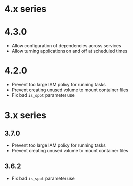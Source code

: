 # 4.x series

# 4.3.0
- Allow configuration of dependencies across services
- Allow turning applications on and off at scheduled times

# 4.2.0
- Prevent too large IAM policy for running tasks
- Prevent creating unused volume to mount container files
- Fix bad `is_spot` parameter use


# 3.x series

## 3.7.0
- Prevent too large IAM policy for running tasks
- Prevent creating unused volume to mount container files

## 3.6.2
- Fix bad `is_spot` parameter use
